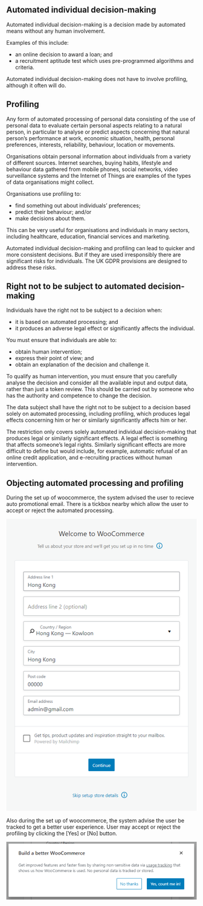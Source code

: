 ## Automated individual decision-making 

Automated individual decision-making is a decision made by automated means without any human involvement.

Examples of this include:

- an online decision to award a loan; and
- a recruitment aptitude test which uses pre-programmed algorithms and criteria.

Automated individual decision-making does not have to involve profiling, although it often will do.

## Profiling

Any form of automated processing of personal data consisting of the use of personal data to evaluate certain personal aspects relating to a natural person, in particular to analyse or predict aspects concerning that natural person’s performance at work, economic situation, health, personal preferences, interests, reliability, behaviour, location or movements.

Organisations obtain personal information about individuals from a variety of different sources. Internet searches, buying habits, lifestyle and behaviour data gathered from mobile phones, social networks, video surveillance systems and the Internet of Things are examples of the types of data organisations might collect.

Organisations use profiling to:

- find something out about individuals’ preferences;
- predict their behaviour; and/or
- make decisions about them.

This can be very useful for organisations and individuals in many sectors, including healthcare, education, financial services and marketing.

Automated individual decision-making and profiling can lead to quicker and more consistent decisions. But if they are used irresponsibly there are significant risks for individuals. The UK GDPR provisions are designed to address these risks.

## Right not to be subject to automated decision-making

Individuals have the right not to be subject to a decision when:

- it is based on automated processing; and
- it produces an adverse legal effect or significantly affects the individual.

You must ensure that individuals are able to:
- obtain human intervention;
- express their point of view; and
- obtain an explanation of the decision and challenge it.

To qualify as human intervention, you must ensure that you carefully analyse the decision and consider all the available input and output data, rather than just a token review. This should be carried out by someone who has the authority and competence to change the decision.

The data subject shall have the right not to be subject to a decision based solely on automated processing, including profiling, which produces legal effects concerning him or her or similarly significantly affects him or her.

The restriction only covers solely automated individual decision-making that produces legal or similarly significant effects. A legal effect is something that affects someone’s legal rights. Similarly significant effects are more difficult to define but would include, for example, automatic refusal of an online credit application, and e-recruiting practices without human intervention.

## Objecting automated processing and profiling

During the set up of woocommerce, the system advised the user to recieve auto promotional email. There is a tickbox nearby which allow the user to accept or reject the automated processing.

![auto1](https://github.com/joey1136/katacoda-scenarios/blob/main/Area-D/images/step7/profiling1.PNG?raw=true)

Also during the set up of woocommerce, the system advise the user be tracked to get a better user experience. User may accept or reject the profiling by clicking the [Yes] or [No] button.

![profiling1](https://github.com/joey1136/katacoda-scenarios/blob/main/Area-D/images/step7/profiling2.PNG?raw=true)
